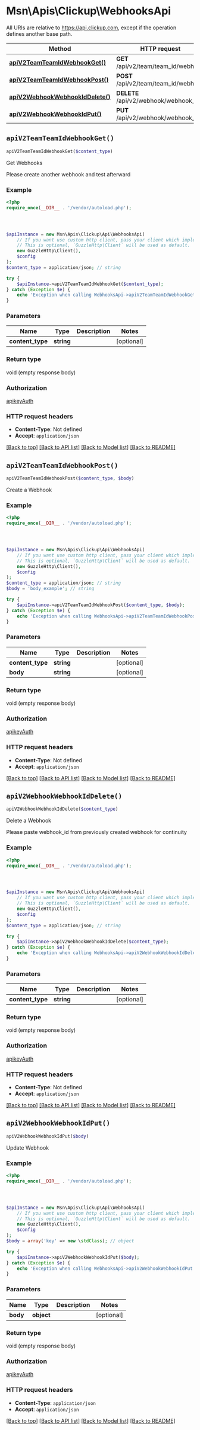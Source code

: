 # Msn\Apis\Clickup\WebhooksApi

All URIs are relative to https://api.clickup.com, except if the operation defines another base path.

| Method | HTTP request | Description |
| ------------- | ------------- | ------------- |
| [**apiV2TeamTeamIdWebhookGet()**](WebhooksApi.md#apiV2TeamTeamIdWebhookGet) | **GET** /api/v2/team/team_id/webhook | Get Webhooks |
| [**apiV2TeamTeamIdWebhookPost()**](WebhooksApi.md#apiV2TeamTeamIdWebhookPost) | **POST** /api/v2/team/team_id/webhook | Create a Webhook |
| [**apiV2WebhookWebhookIdDelete()**](WebhooksApi.md#apiV2WebhookWebhookIdDelete) | **DELETE** /api/v2/webhook/webhook_id | Delete a Webhook |
| [**apiV2WebhookWebhookIdPut()**](WebhooksApi.md#apiV2WebhookWebhookIdPut) | **PUT** /api/v2/webhook/webhook_id | Update Webhook |


## `apiV2TeamTeamIdWebhookGet()`

```php
apiV2TeamTeamIdWebhookGet($content_type)
```

Get Webhooks

Please create another webhook and test afterward

### Example

```php
<?php
require_once(__DIR__ . '/vendor/autoload.php');




$apiInstance = new Msn\Apis\Clickup\Api\WebhooksApi(
    // If you want use custom http client, pass your client which implements `GuzzleHttp\ClientInterface`.
    // This is optional, `GuzzleHttp\Client` will be used as default.
    new GuzzleHttp\Client(),
    $config
);
$content_type = application/json; // string

try {
    $apiInstance->apiV2TeamTeamIdWebhookGet($content_type);
} catch (Exception $e) {
    echo 'Exception when calling WebhooksApi->apiV2TeamTeamIdWebhookGet: ', $e->getMessage(), PHP_EOL;
}
```

### Parameters

| Name | Type | Description  | Notes |
| ------------- | ------------- | ------------- | ------------- |
| **content_type** | **string**|  | [optional] |

### Return type

void (empty response body)

### Authorization

[apikeyAuth](../../README.md#apikeyAuth)

### HTTP request headers

- **Content-Type**: Not defined
- **Accept**: `application/json`

[[Back to top]](#) [[Back to API list]](../../README.md#endpoints)
[[Back to Model list]](../../README.md#models)
[[Back to README]](../../README.md)

## `apiV2TeamTeamIdWebhookPost()`

```php
apiV2TeamTeamIdWebhookPost($content_type, $body)
```

Create a Webhook

### Example

```php
<?php
require_once(__DIR__ . '/vendor/autoload.php');




$apiInstance = new Msn\Apis\Clickup\Api\WebhooksApi(
    // If you want use custom http client, pass your client which implements `GuzzleHttp\ClientInterface`.
    // This is optional, `GuzzleHttp\Client` will be used as default.
    new GuzzleHttp\Client(),
    $config
);
$content_type = application/json; // string
$body = 'body_example'; // string

try {
    $apiInstance->apiV2TeamTeamIdWebhookPost($content_type, $body);
} catch (Exception $e) {
    echo 'Exception when calling WebhooksApi->apiV2TeamTeamIdWebhookPost: ', $e->getMessage(), PHP_EOL;
}
```

### Parameters

| Name | Type | Description  | Notes |
| ------------- | ------------- | ------------- | ------------- |
| **content_type** | **string**|  | [optional] |
| **body** | **string**|  | [optional] |

### Return type

void (empty response body)

### Authorization

[apikeyAuth](../../README.md#apikeyAuth)

### HTTP request headers

- **Content-Type**: Not defined
- **Accept**: `application/json`

[[Back to top]](#) [[Back to API list]](../../README.md#endpoints)
[[Back to Model list]](../../README.md#models)
[[Back to README]](../../README.md)

## `apiV2WebhookWebhookIdDelete()`

```php
apiV2WebhookWebhookIdDelete($content_type)
```

Delete a Webhook

Please paste webhook_id from previously created webhook for continuity

### Example

```php
<?php
require_once(__DIR__ . '/vendor/autoload.php');




$apiInstance = new Msn\Apis\Clickup\Api\WebhooksApi(
    // If you want use custom http client, pass your client which implements `GuzzleHttp\ClientInterface`.
    // This is optional, `GuzzleHttp\Client` will be used as default.
    new GuzzleHttp\Client(),
    $config
);
$content_type = application/json; // string

try {
    $apiInstance->apiV2WebhookWebhookIdDelete($content_type);
} catch (Exception $e) {
    echo 'Exception when calling WebhooksApi->apiV2WebhookWebhookIdDelete: ', $e->getMessage(), PHP_EOL;
}
```

### Parameters

| Name | Type | Description  | Notes |
| ------------- | ------------- | ------------- | ------------- |
| **content_type** | **string**|  | [optional] |

### Return type

void (empty response body)

### Authorization

[apikeyAuth](../../README.md#apikeyAuth)

### HTTP request headers

- **Content-Type**: Not defined
- **Accept**: `application/json`

[[Back to top]](#) [[Back to API list]](../../README.md#endpoints)
[[Back to Model list]](../../README.md#models)
[[Back to README]](../../README.md)

## `apiV2WebhookWebhookIdPut()`

```php
apiV2WebhookWebhookIdPut($body)
```

Update Webhook

### Example

```php
<?php
require_once(__DIR__ . '/vendor/autoload.php');




$apiInstance = new Msn\Apis\Clickup\Api\WebhooksApi(
    // If you want use custom http client, pass your client which implements `GuzzleHttp\ClientInterface`.
    // This is optional, `GuzzleHttp\Client` will be used as default.
    new GuzzleHttp\Client(),
    $config
);
$body = array('key' => new \stdClass); // object

try {
    $apiInstance->apiV2WebhookWebhookIdPut($body);
} catch (Exception $e) {
    echo 'Exception when calling WebhooksApi->apiV2WebhookWebhookIdPut: ', $e->getMessage(), PHP_EOL;
}
```

### Parameters

| Name | Type | Description  | Notes |
| ------------- | ------------- | ------------- | ------------- |
| **body** | **object**|  | [optional] |

### Return type

void (empty response body)

### Authorization

[apikeyAuth](../../README.md#apikeyAuth)

### HTTP request headers

- **Content-Type**: `application/json`
- **Accept**: `application/json`

[[Back to top]](#) [[Back to API list]](../../README.md#endpoints)
[[Back to Model list]](../../README.md#models)
[[Back to README]](../../README.md)
